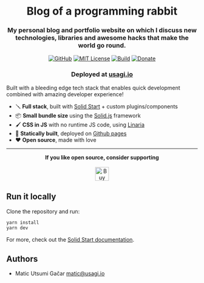 <div align="center">
    <h1>Blog of a programming rabbit</h1>
    <h3>My personal blog and portfolio website on which I discuss new technologies, libraries and awesome hacks that make the world go round.</h3>

[![GitHub](https://img.shields.io/badge/GitHub-code-blue?logo=github)](https://github.com/shiro/blog)
[![MIT License](https://img.shields.io/github/license/shiro/blog?color=43A047&logo=linux&logoColor=white)](https://github.com/shiro/blog/blob/master/LICENSE)
[![Build](https://img.shields.io/github/actions/workflow/status/shiro/blog/CI.yml?color=00897B&logo=github-actions&logoColor=white)](https://github.com/shiro/blog/actions/workflows/CI.yml)
[![Donate](https://img.shields.io/badge/Ko--Fi-donate-orange?logo=ko-fi&color=E53935)](https://ko-fi.com/C0C3RTCCI)

</div>

<div align="center">
    <h3>Deployed at <a href="https://usagi.io">usagi.io</a></h3>
</div>

Built with a bleeding edge tech stack that enables quick development combined with amazing developer experience!

- 🪛 **Full stack**, built with [Solid Start](https://start.solidjs.com) + custom plugins/components
- 📦 **Small bundle size** using the [Solid.js](https://www.solidjs.com) framework
- 🖌️ **CSS in JS** with no runtime JS code, using [Linaria](https://linaria.dev)
- 💾 **Statically built**, deployed on [Github pages](https://pages.github.com)
- ❤️ **Open source**, made with love

---

<div align="center">
    <b>If you like open source, consider supporting</b>
    <br/>
    <br/>
    <a href='https://ko-fi.com/C0C3RTCCI' target='_blank'><img height='36' style='border:0px;height:36px;' src='https://storage.ko-fi.com/cdn/kofi3.png?v=3' border='0' alt='Buy Me a Coffee at ko-fi.com' /></a>
</div>

## Run it locally

Clone the repository and run:

```bash
yarn install
yarn dev
```

For more, check out the [Solid Start documentation](https://start.solidjs.com).

## Authors

- Matic Utsumi Gačar <matic@usagi.io>
